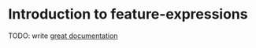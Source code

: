 # Introduction to feature-expressions

TODO: write [great documentation](http://jacobian.org/writing/what-to-write/)
